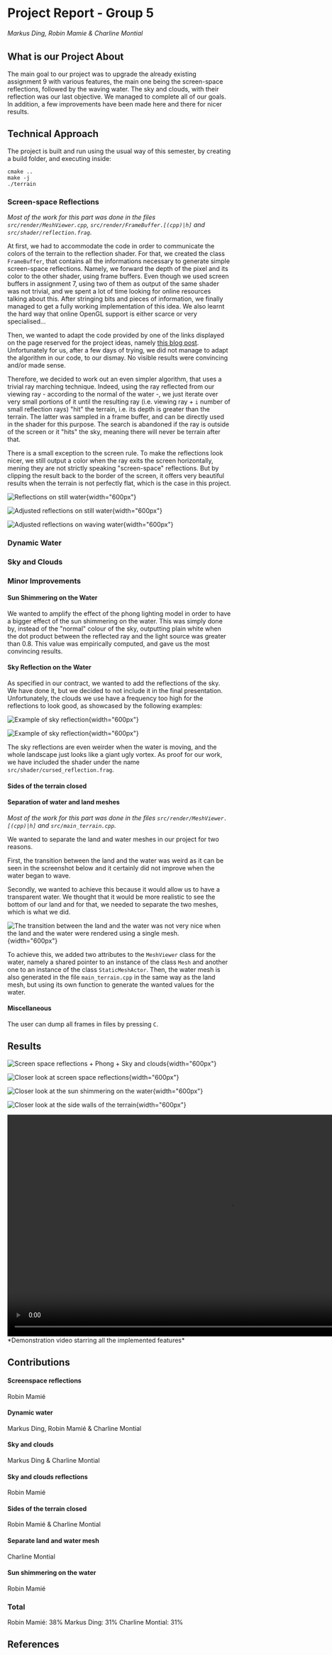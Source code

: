 # Project Report - Group 5

###### Markus Ding, Robin Mamie & Charline Montial

## What is our Project About

The main goal to our project was to upgrade the already existing assignment 9 with various features, the main one being the screen-space reflections, followed by the waving water. The sky and clouds, with their reflection was our last objective.
We managed to complete all of our goals. In addition, a few improvements have been made here and there for nicer results.

## Technical Approach

The project is built and run using the usual way of this semester, by creating a build folder, and executing inside:

    cmake ..
    make -j
    ./terrain

### Screen-space Reflections

_Most of the work for this part was done in the files `src/render/MeshViewer.cpp`, `src/render/FrameBuffer.[(cpp)|h]` and `src/shader/reflection.frag`._

At first, we had to accommodate the code in order to communicate the colors of the terrain to the reflection shader.
For that, we created the class `FrameBuffer`, that contains all the informations necessary to generate simple screen-space reflections.
Namely, we forward the depth of the pixel and its color to the other shader, using frame buffers.
Even though we used screen buffers in assignment 7, using two of them as output of the same shader was not trivial, and we spent a lot of time looking for online resources talking about this.
After stringing bits and pieces of information, we finally managed to get a fully working implementation of this idea.
We also learnt the hard way that online OpenGL support is either scarce or very specialised...

Then, we wanted to adapt the code provided by one of the links displayed on the page reserved for the project ideas, namely [this blog post](https://gizmosandgames.com/2017/01/17/screen-space-reflections/).
Unfortunately for us, after a few days of trying, we did not manage to adapt the algorithm in our code, to our dismay.
No visible results were convincing and/or made sense.

Therefore, we decided to work out an even simpler algorithm, that uses a trivial ray marching technique.
Indeed, using the ray reflected from our viewing ray - according to the normal of the water -, we just iterate over very small portions of it until the resulting ray (i.e. viewing ray + `i` number of small reflection rays) "hit" the terrain, i.e. its depth is greater than the terrain.
The latter was sampled in a frame buffer, and can be directly used in the shader for this purpose.
The search is abandoned if the ray is outside of the screen or it "hits" the sky, meaning there will never be terrain after that.

There is a small exception to the screen rule.
To make the reflections look nicer, we still output a color when the ray exits the screen horizontally, mening they are not strictly speaking "screen-space" reflections.
But by clipping the result back to the border of the screen, it offers very beautiful results when the terrain is not perfectly flat, which is the case in this project.

![Reflections on still water](images/still_reflection_wo.png){width="600px"}

![Adjusted reflections on still water](images/still_reflection.png){width="600px"}

![Adjusted reflections on waving water](images/wavy_reflection.png){width="600px"}


### Dynamic Water

### Sky and Clouds

### Minor Improvements

#### Sun Shimmering on the Water

We wanted to amplify the effect of the phong lighting model in order to have a bigger effect of the sun shimmering on the water.
This was simply done by, instead of the "normal" colour of the sky, outputting plain white when the dot product between the reflected ray and the light source was greater than 0.8.
This value was empirically computed, and gave us the most convincing results.

#### Sky Reflection on the Water

As specified in our contract, we wanted to add the reflections of the sky.
We have done it, but we decided to not include it in the final presentation.
Unfortunately, the clouds we use have a frequency too high for the reflections to look good, as showcased by the following examples:

![Example of sky reflection](images/sky_reflection1.png){width="600px"}

![Example of sky reflection](images/sky_reflection2.png){width="600px"}

The sky reflections are even weirder when the water is moving, and the whole landscape just looks like a giant ugly vortex.
As proof for our work, we have included the shader under the name `src/shader/cursed_reflection.frag`.


#### Sides of the terrain closed

#### Separation of water and land meshes

_Most of the work for this part was done in the files `src/render/MeshViewer.[(cpp)|h]` and `src/main_terrain.cpp`._

We wanted to separate the land and water meshes in our project for two reasons.

First, the transition between the land and the water was weird as it can be seen in the screenshot below and it certainly did not improve when the water began to wave.

Secondly, we wanted to achieve this because it would allow us to have a transparent water. We thought that it would be more realistic to see the bottom of our land and for that, we needed to separate the two meshes, which is what we did.

![The transition between the land and the water was not very nice when the land and the water were rendered using a single mesh.](images/bad_transition.png){width="600px"}

To achieve this, we added two attributes to the `MeshViewer` class for the water, namely a shared pointer to an instance of the class `Mesh` and another one to an instance of the class `StaticMeshActor`. Then, the water mesh is also generated in the file `main_terrain.cpp` in the same way as the land mesh, but using its own function to generate the wanted values for the water.

#### Miscellaneous

The user can dump all frames in files by pressing `C`.

## Results

![Screen space reflections + Phong + Sky and clouds](images/1.png){width="600px"}

![Closer look at screen space reflections](images/2.png){width="600px"}

![Closer look at the sun shimmering on the water](images/3.png){width="600px"}

![Closer look at the side walls of the terrain](images/4.png){width="600px"}

<video class='center' width="1000" controls>
  <source src="video/sample.mp4" type="video/mp4">
</video>
*Demonstration video starring all the implemented features*

## Contributions

#### Screenspace reflections
Robin Mamié

#### Dynamic water
Markus Ding, Robin Mamié & Charline Montial

#### Sky and clouds
Markus Ding & Charline Montial

#### Sky and clouds reflections
Robin Mamié

#### Sides of the terrain closed
Robin Mamié & Charline Montial

#### Separate land and water mesh
Charline Montial

#### Sun shimmering on the water
Robin Mamié

### Total
Robin Mamié: 38%
Markus Ding: 31%
Charline Montial: 31%

## References
